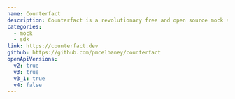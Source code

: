 ```yaml
---
name: Counterfact
description: Counterfact is a revolutionary free and open source mock server. If you have Node installed, all you have to do is run `npx counterfact@latest path-or-url-to-your-openapi-document`. Out of the box, you'll get a mock server that returns random data. With a TypeScript API that's optimized for mocking, you can add more realistic behavior. It supports mix and matching mocks with calls to the real API (sans CORS headaches). With hot reloading and a REPL, you can change things up on the fly.
categories:
  - mock
  - sdk
link: https://counterfact.dev
github: https://github.com/pmcelhaney/counterfact
openApiVersions:
  v2: true
  v3: true
  v3_1: true
  v4: false
---
```

